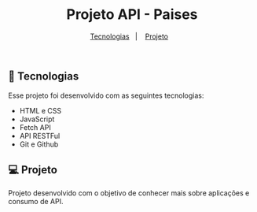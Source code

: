 <h1 align="center"> Projeto API - Paises </h1>

<p align="center">
  <a href="#-tecnologias">Tecnologias</a>&nbsp;&nbsp;&nbsp;|&nbsp;&nbsp;&nbsp;
  <a href="#-projeto">Projeto</a>&nbsp;&nbsp;&nbsp;
</p>


<br>


## 🚀 Tecnologias

Esse projeto foi desenvolvido com as seguintes tecnologias:

- HTML e CSS
- JavaScript
- Fetch API
- API RESTFul
- Git e Github

## 💻 Projeto

Projeto desenvolvido com o objetivo de conhecer mais sobre aplicações e consumo de API. 
